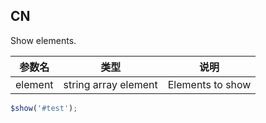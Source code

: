 ## CN

Show elements.

|参数名|类型|说明|
|-----|----|---|
|element|string array element|Elements to show|

```javascript
$show('#test');
```
